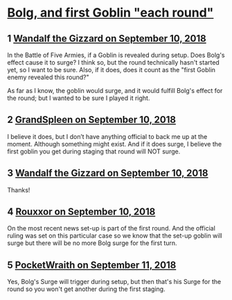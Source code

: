 # [Bolg, and first Goblin &quot;each round&quot;](https://community.fantasyflightgames.com/topic/282313-bolg-and-first-goblin-each-round/)

## 1 [Wandalf the Gizzard on September 10, 2018](https://community.fantasyflightgames.com/topic/282313-bolg-and-first-goblin-each-round/?do=findComment&comment=3464889)

In the Battle of Five Armies, if a Goblin is revealed during setup. Does Bolg's effect cause it to surge? I think so, but the round technically hasn't started yet, so I want to be sure. Also, if it does, does it count as the "first Goblin enemy revealed this round?"

As far as I know, the goblin would surge, and it would fulfill Bolg's effect for the round; but I wanted to be sure I played it right.

## 2 [GrandSpleen on September 10, 2018](https://community.fantasyflightgames.com/topic/282313-bolg-and-first-goblin-each-round/?do=findComment&comment=3464895)

I believe it does, but I don’t have anything official to back me up at the moment. Although something might exist. And if it does surge, I believe the first goblin you get during staging that round will NOT surge.

## 3 [Wandalf the Gizzard on September 10, 2018](https://community.fantasyflightgames.com/topic/282313-bolg-and-first-goblin-each-round/?do=findComment&comment=3464919)

Thanks!

## 4 [Rouxxor on September 10, 2018](https://community.fantasyflightgames.com/topic/282313-bolg-and-first-goblin-each-round/?do=findComment&comment=3465303)

On the most recent news set-up is part of the first round. And the official ruling was set on this particular case so we know that the set-up goblin will surge but there will be no more Bolg surge for the first turn.

## 5 [PocketWraith on September 11, 2018](https://community.fantasyflightgames.com/topic/282313-bolg-and-first-goblin-each-round/?do=findComment&comment=3465684)

Yes, Bolg's Surge will trigger during setup, but then that's his Surge for the round so you won't get another during the first staging.

